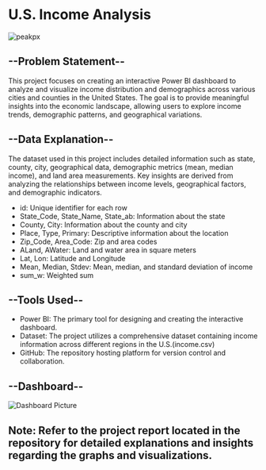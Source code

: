 # U.S. Income Analysis

![peakpx](https://github.com/sarthak0613/U.S.-Income-Analysis/assets/135547703/3624ac07-1a16-44c1-b237-ee2af0c2a1ca)


## --Problem Statement--
This project focuses on creating an interactive Power BI dashboard to analyze and visualize income distribution and demographics across various cities and counties in the United States. The goal is to provide meaningful insights into the economic landscape, allowing users to explore income trends, demographic patterns, and geographical variations.

## --Data Explanation--

The dataset used in this project includes detailed information such as state, county, city, geographical data, demographic metrics (mean, median income), and land area measurements. Key insights are derived from analyzing the relationships between income levels, geographical factors, and demographic indicators.

- id: Unique identifier for each row
- State_Code, State_Name, State_ab: Information about the state
- County, City: Information about the county and city
- Place, Type, Primary: Descriptive information about the location
- Zip_Code, Area_Code: Zip and area codes
- ALand, AWater: Land and water area in square meters
- Lat, Lon: Latitude and Longitude
- Mean, Median, Stdev: Mean, median, and standard deviation of income
- sum_w: Weighted sum

## --Tools Used--

- Power BI: The primary tool for designing and creating the interactive dashboard.
- Dataset: The project utilizes a comprehensive dataset containing income information across different regions in the U.S.(income.csv)
- GitHub: The repository hosting platform for version control and collaboration.

## --Dashboard--

![Dashboard Picture](https://github.com/sarthak0613/U.S.-Income-Analysis/assets/135547703/5087af91-4f12-4a3f-8f17-ee4cf1dacb5b)

## Note: Refer to the project report located in the repository for detailed explanations and insights regarding the graphs and visualizations.

